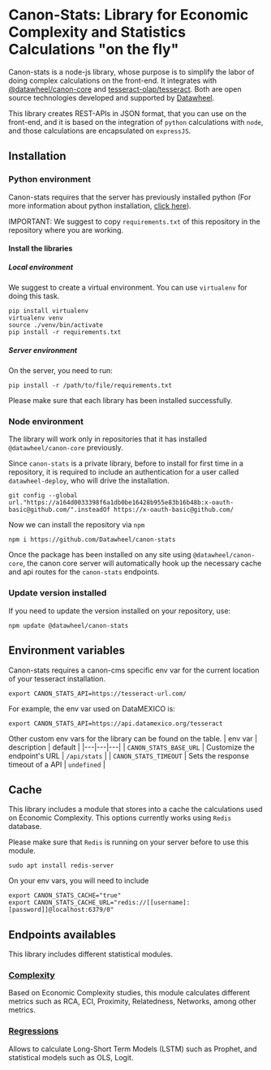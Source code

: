 # Canon-Stats: Library for Economic Complexity and Statistics Calculations "on the fly"

Canon-stats is a node-js library, whose purpose is to simplify the labor of doing complex calculations on the front-end. It integrates with [@datawheel/canon-core](https://github.com/Datawheel/canon) and [tesseract-olap/tesseract](https://github.com/tesseract-olap/tesseract). Both are open source technologies developed and supported by [Datawheel](https://datawheel.us).

This library creates REST-APIs in JSON format, that you can use on the front-end, and it is based on the integration of `python` calculations with `node`, and those calculations are encapsulated on `expressJS`.

## Installation

### Python environment

Canon-stats requires that the server has previously installed python (For more information about python installation, [click here](https://www.python.org/downloads/)).

IMPORTANT: We suggest to copy `requirements.txt` of this repository in the repository where you are working.

#### Install the libraries
##### Local environment

We suggest to create a virtual environment. You can use `virtualenv` for doing this task.
```
pip install virtualenv
virtualenv venv
source ./venv/bin/activate
pip install -r requirements.txt
```
##### Server environment
On the server, you need to run:

```
pip install -r /path/to/file/requirements.txt
```

Please make sure that each library has been installed successfully.

### Node environment

The library will work only in repositories that it has installed `@datawheel/canon-core` previously.

Since `canon-stats` is a private library, before to install for first time in a repository, it is required to include an authentication for a user called `datawheel-deploy`, who will drive the installation.

```
git config --global url."https://a164d0033398f6a1db0be16428b955e83b16b48b:x-oauth-basic@github.com/".insteadOf https://x-oauth-basic@github.com/
```
Now we can install the repository via `npm`
```
npm i https://github.com/Datawheel/canon-stats
```

Once the package has been installed on any site using `@datawheel/canon-core`, the canon core server will automatically hook up the necessary cache and api routes for the `canon-stats` endpoints.

### Update version installed

If you need to update the version installed on your repository, use:
```
npm update @datawheel/canon-stats
```

## Environment variables

Canon-stats requires a canon-cms specific env var for the current location of your  tesseract installation.
```
export CANON_STATS_API=https://tesseract-url.com/
```

For example, the env var used on DataMEXICO is:
```
export CANON_STATS_API=https://api.datamexico.org/tesseract
```
Other custom env vars for the library can be found on the table.
| env var | description | default  |
|---|---|---|
| `CANON_STATS_BASE_URL` | Customize the endpoint's URL | `/api/stats` |
| `CANON_STATS_TIMEOUT` | Sets the response timeout of a API | `undefined` |

## Cache
This library includes a module that stores into a cache the calculations used on Economic Complexity. This options currently works using `Redis` database.

Please make sure that `Redis` is running on your server before to use this module.

```
sudo apt install redis-server
```

On your env vars, you will need to include
```
export CANON_STATS_CACHE="true"
export CANON_STATS_CACHE_URL="redis://[[username]:[password]]@localhost:6379/0"
```

## Endpoints availables

This library includes different statistical modules.

### [Complexity](docs/COMPLEXITY.md)
Based on Economic Complexity studies, this module calculates different metrics such as RCA, ECI, Proximity, Relatedness, Networks, among other metrics.

### [Regressions](docs/REGRESSIONS.md)
Allows to calculate Long-Short Term Models (LSTM) such as Prophet, and statistical models such as OLS, Logit.
